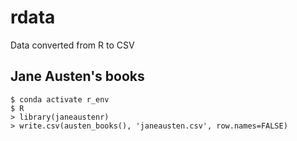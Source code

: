 # rdata

Data converted from R to CSV

## Jane Austen's books

```
$ conda activate r_env
$ R
> library(janeaustenr)
> write.csv(austen_books(), 'janeausten.csv', row.names=FALSE)
```
